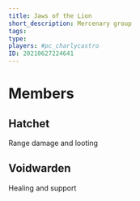 ```yaml
---
title: Jaws of the Lion
short_description: Mercenary group
tags:
type: 
players: #pc_charlycastro
ID: 20210627224641
---
```


# Members

## Hatchet 
Range damage and looting

## Voidwarden
Healing and support
